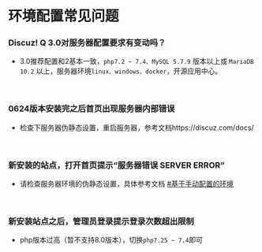 # 环境配置常见问题

### Discuz! Q 3.0对服务器配置要求有变动吗？
- 3.0推荐配置和2基本一致，`php7.2 ~ 7.4、MySQL 5.7.9` 版本以上或 `MariaDB 10.2` 以上，服务器环境`linux、windows、docker`，开源应用中心。

&emsp;

### 0624版本安装完之后首页出现服务器内部错误
- 检查下服务器伪静态设置，重启服务器，参考文档https://discuz.com/docs/

&emsp;

### 新安装的站点，打开首页提示“服务器错误 SERVER ERROR”
- 请检查服务器环境的伪静态设置，具体参考文档  [#基于手动配置的环境](https://discuz.com/docs/Linux%20%E4%B8%BB%E6%9C%BA.html#%E5%9F%BA%E4%BA%8E%E6%89%8B%E5%8A%A8%E9%85%8D%E7%BD%AE%E7%9A%84%E7%8E%AF%E5%A2%83)

&emsp;

### 新安装站点之后，管理员登录提示登录次数超出限制
- php版本过高（暂不支持8.0版本），切换`php7.25 ~ 7.4`即可

